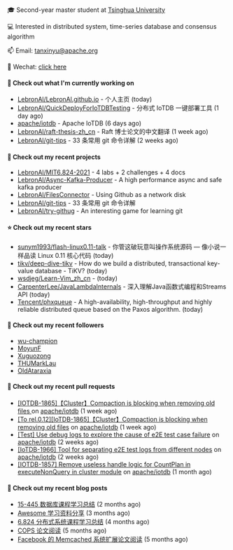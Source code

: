 🎓 Second-year master student at [Tsinghua University](https://www.tsinghua.edu.cn/)

💻 Interested in distributed system, time-series database and consensus algorithm

📫 Email: tanxinyu@apache.org

💬 Wechat: [click here](https://github.com/LebronAl/LebronAl/issues/1)

#### 👷 Check out what I'm currently working on

- [LebronAl/LebronAl.github.io](https://github.com/LebronAl/LebronAl.github.io) - 个人主页 (today)
- [LebronAl/QuickDeployForIoTDBTesting](https://github.com/LebronAl/QuickDeployForIoTDBTesting) - 分布式 IoTDB 一键部署工具 (1 day ago)
- [apache/iotdb](https://github.com/apache/iotdb) - Apache IoTDB (6 days ago)
- [LebronAl/raft-thesis-zh_cn](https://github.com/LebronAl/raft-thesis-zh_cn) - Raft 博士论文的中文翻译 (1 week ago)
- [LebronAl/git-tips](https://github.com/LebronAl/git-tips) - 33 条常用 git 命令详解 (2 weeks ago)

#### 🌱 Check out my recent projects

- [LebronAl/MIT6.824-2021](https://github.com/LebronAl/MIT6.824-2021) - 4 labs &#43; 2 challenges &#43; 4 docs
- [LebronAl/Async-Kafka-Producer](https://github.com/LebronAl/Async-Kafka-Producer) - A high performance async and safe kafka producer
- [LebronAl/FilesConnector](https://github.com/LebronAl/FilesConnector) - Using Github as a network disk
- [LebronAl/git-tips](https://github.com/LebronAl/git-tips) - 33 条常用 git 命令详解
- [LebronAl/try-githug](https://github.com/LebronAl/try-githug) - An interesting game for learning git

#### ⭐ Check out my recent stars

- [sunym1993/flash-linux0.11-talk](https://github.com/sunym1993/flash-linux0.11-talk) - 你管这破玩意叫操作系统源码 — 像小说一样品读 Linux 0.11 核心代码 (today)
- [tikv/deep-dive-tikv](https://github.com/tikv/deep-dive-tikv) - How do we build a distributed, transactional key-value database - TiKV? (today)
- [wsdjeg/Learn-Vim_zh_cn](https://github.com/wsdjeg/Learn-Vim_zh_cn) -  (today)
- [CarpenterLee/JavaLambdaInternals](https://github.com/CarpenterLee/JavaLambdaInternals) - 深入理解Java函数式编程和Streams API (today)
- [Tencent/phxqueue](https://github.com/Tencent/phxqueue) - A high-availability, high-throughput and highly reliable distributed queue based on the Paxos algorithm. (today)

#### 👯 Check out my recent followers

- [wu-champion](https://github.com/wu-champion)
- [MoyunF](https://github.com/MoyunF)
- [Xuguozong](https://github.com/Xuguozong)
- [THUMarkLau](https://github.com/THUMarkLau)
- [OldAtaraxia](https://github.com/OldAtaraxia)

#### 🔨 Check out my recent pull requests

- [[IOTDB-1865]【Cluster】Compaction is blocking when removing old files ](https://github.com/apache/iotdb/pull/4365) on [apache/iotdb](https://github.com/apache/iotdb) (1 week ago)
- [[To rel.0.12][IoTDB-1865]【Cluster】Compaction is blocking when removing old files](https://github.com/apache/iotdb/pull/4363) on [apache/iotdb](https://github.com/apache/iotdb) (1 week ago)
- [[Test] Use debug logs to explore the cause of e2E test case failure](https://github.com/apache/iotdb/pull/4342) on [apache/iotdb](https://github.com/apache/iotdb) (2 weeks ago)
- [[IoTDB-1966] Tool for separating e2E test logs from different nodes](https://github.com/apache/iotdb/pull/4341) on [apache/iotdb](https://github.com/apache/iotdb) (2 weeks ago)
- [[IOTDB-1857] Remove useless handle logic for CountPlan in executeNonQuery in cluster module](https://github.com/apache/iotdb/pull/4174) on [apache/iotdb](https://github.com/apache/iotdb) (1 month ago)

#### 📜 Check out my recent blog posts

- [15-445 数据库课程学习总结](https://tanxinyu.work/15-445/) (2 months ago)
- [Awesome 学习资料分享](https://tanxinyu.work/awesome-blog/) (3 months ago)
- [6.824 分布式系统课程学习总结](https://tanxinyu.work/6-824/) (4 months ago)
- [COPS 论文阅读](https://tanxinyu.work/cops-thesis/) (5 months ago)
- [Facebook 的 Memcached 系统扩展论文阅读](https://tanxinyu.work/scaling-memcached-thesis/) (5 months ago)
